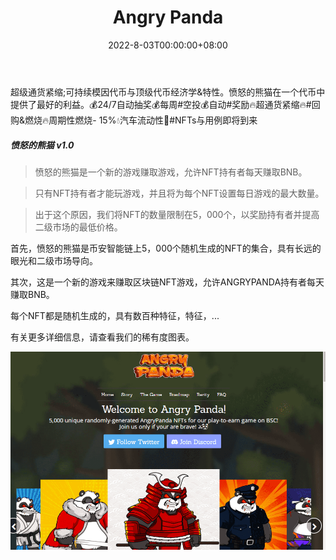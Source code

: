 ﻿---
title: "Angry Panda"
description: "超级通货紧缩和可持续的表情包token与顶级token经济学和功能。我们提供最好的好处到一个单一的令牌&使用实例nfts。"
date: 2022-8-03T00:00:00+08:00
lastmod: 2022-08-03T00:00:00+08:00
draft: false
authors: ["whq985"]
featuredImage: "angry-panda.png"
tags: ["High risk","Angry Panda"]
categories: ["nfts"]
nfts: ["High risk"]
blockchain: "BSC"
website: "https://angrypandabsc.com/"
twitter: "https://www.twitter.com/AngryPandaBSC"
discord: "https://discord.gg/F6DqJMs65D"
telegram: ""
github: ""
youtube: ""
twitch: ""
facebook: ""
instagram: ""
reddit: ""
medium: ""
steam: ""
gitbook: ""
googleplay: ""
appstore: ""
status: "Live"
weight: 
lightgallery: true
toc: true
pinned: false
recommend: false
recommend1: false
---
<p>超级通货紧缩;可持续模因代币与顶级代币经济学&特性。愤怒的熊猫在一个代币中提供了最好的利益。💰24/7自动抽奖💰每周#空投💰自动#奖励🔥超通货紧缩🔥#回购&燃烧🔥周期性燃烧- 15%💧汽车流动性🔶#NFTs与用例即将到来</p>

##### 愤怒的熊猫 v1.0

> 愤怒的熊猫是一个新的游戏赚取游戏，允许NFT持有者每天赚取BNB。



> 只有NFT持有者才能玩游戏，并且将为每个NFT设置每日游戏的最大数量。



> 出于这个原因，我们将NFT的数量限制在5，000个，以奖励持有者并提高二级市场的最低价格。

首先，愤怒的熊猫是币安智能链上5，000个随机生成的NFT的集合，具有长远的眼光和二级市场导向。

其次，这是一个新的游戏来赚取区块链NFT游戏，允许ANGRYPANDA持有者每天赚取BNB。

每个NFT都是随机生成的，具有数百种特征，特征，...

有关更多详细信息，请查看我们的稀有度图表。

![1](1.PNG)
